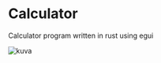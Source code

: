 # Calculator
Calculator program written in rust using egui


![kuva](https://user-images.githubusercontent.com/99992055/198967300-0d749277-1186-4343-8180-bd2c66bdd05f.png)
